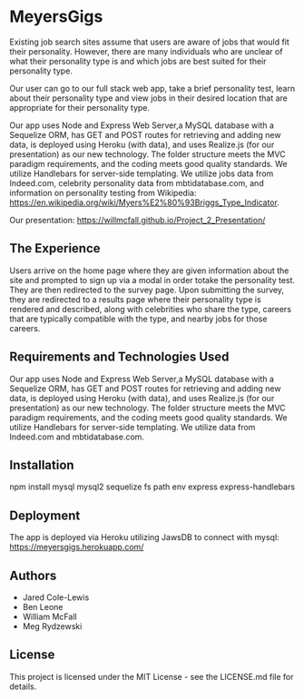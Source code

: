 MeyersGigs
==========
Existing job search sites assume that users are aware of jobs that would fit their personality. However, there are many individuals who are unclear of what their personality type is and which jobs are best suited for their personality type.

Our user can go to our full stack web app, take a brief personality test, learn about their personality type and view jobs in their desired location that are appropriate for their personality type.

Our app uses Node and Express Web Server,a MySQL database with a Sequelize ORM, has GET and POST routes for retrieving and adding new data, is deployed using Heroku (with data), and uses Realize.js (for our presentation) as our new technology. The folder structure meets the MVC paradigm requirements, and the coding meets good quality standards. We utilize Handlebars for server-side templating. We utilize jobs data from Indeed.com, celebrity personality data from mbtidatabase.com, and information on personality testing from Wikipedia: https://en.wikipedia.org/wiki/Myers%E2%80%93Briggs_Type_Indicator. 

Our presentation: https://willmcfall.github.io/Project_2_Presentation/

The Experience
--------------
Users arrive on the home page where they are given information about the site and prompted to sign up via a modal in order totake the personality test. They are then redirected to the survey page. Upon submitting the survey, they are redirected to a results page where their personality type is rendered and described, along with celebrities who share the type, careers that are typically compatible with the type, and nearby jobs for those careers.  

Requirements and Technologies Used
----------------------------------
Our app uses Node and Express Web Server,a MySQL database with a Sequelize ORM, has GET and POST routes for retrieving and adding new data, is deployed using Heroku (with data), and uses Realize.js (for our presentation) as our new technology. The folder structure meets the MVC paradigm requirements, and the coding meets good quality standards. We utilize Handlebars for server-side templating. We utilize data from Indeed.com and mbtidatabase.com. 

Installation
------------
npm install mysql mysql2 sequelize fs path env express express-handlebars

Deployment
------
The app is deployed via Heroku utilizing JawsDB to connect with mysql: https://meyersgigs.herokuapp.com/

Authors
-------
* Jared Cole-Lewis
* Ben Leone
* William McFall
* Meg Rydzewski

License
-------
This project is licensed under the MIT License - see the LICENSE.md file for details.
